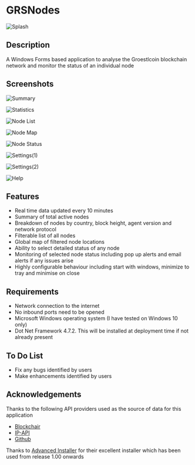 # GRSNodes

![Splash](https://user-images.githubusercontent.com/124823644/223736196-1bdbfa5a-00b2-4488-8162-0674ed2c373d.png)

## Description

A Windows Forms based application to analyse the Groestlcoin blockchain network and monitor the status of an individual node

## Screenshots

![Summary](https://user-images.githubusercontent.com/124823644/223736252-0d44cc97-f116-4c55-a882-4908ade35310.png)

![Statistics](https://user-images.githubusercontent.com/124823644/223736332-f16a5ccd-9826-4484-af3e-d8d084126c25.png)

![Node List](https://user-images.githubusercontent.com/124823644/223736422-d7e6a570-6ece-4f6a-878b-341ffdc8e592.png)

![Node Map](https://user-images.githubusercontent.com/124823644/223736442-d2a312e7-0649-4148-b1b5-b17bf66976ac.png)

![Node Status](https://user-images.githubusercontent.com/124823644/223736456-527a74f7-9edc-45f1-8a31-67ce3575881d.png)

![Settings(1)](https://user-images.githubusercontent.com/124823644/223736478-370813b2-bc72-4d8c-b591-fdadde3ef653.png)

![Settings(2)](https://user-images.githubusercontent.com/124823644/223736505-50bd1480-b9a9-43f5-b617-9114c5f61844.png)

![Help](https://user-images.githubusercontent.com/124823644/223736548-b5ffc2d4-f923-43f5-a7dd-e302c3be208e.png)

## Features

 - Real time data updated every 10 minutes
 - Summary of total active nodes
 - Breakdown of nodes by country, block height, agent version and network protocol
 - Filterable list of all nodes
 - Global map of filtered node locations
 - Ability to select detailed status of any node 
 - Monitoring of selected node status including pop up alerts and email alerts if any issues arise
 - Highly configurable behaviour including start with windows, minimize to tray and minimise on close
 
## Requirements

 - Network connection to the internet
 - No inbound ports need to be opened
 - Microsoft Windows operating system (I have tested on Windows 10 only)
 - Dot Net Framework 4.7.2. This will be installed at deployment time if not already present
 
## To Do List

- Fix any bugs identified by users
- Make enhancements identified by users
 
## Acknowledgements

Thanks to the following API providers used as the source of data for this application

- [Blockchair](https://blockchair.com/)
- [IP-API](https://ip-api.com/)
- [Github](https://github.com/)

Thanks to [Advanced Installer](https://www.advancedinstaller.com/) for their excellent installer which has been used from release 1.00 onwards

